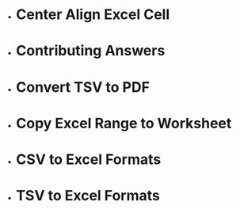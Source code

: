 * # Center Align Excel Cell
* # Contributing Answers
* # Convert TSV to PDF
* # Copy Excel Range to Worksheet
* # CSV to Excel Formats
* # TSV to Excel Formats
